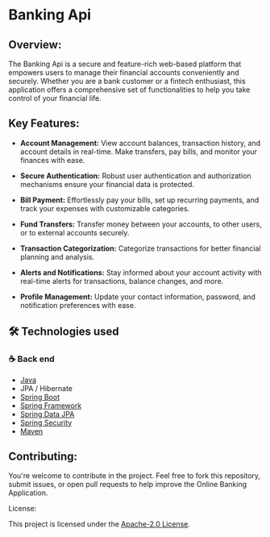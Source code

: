 # Banking Api

## Overview:

The Banking Api is a secure and feature-rich web-based platform that empowers users to manage their financial accounts conveniently and securely. Whether you are a bank customer or a fintech enthusiast, this application offers a comprehensive set of functionalities to help you take control of your financial life.

## Key Features:

 - **Account Management:** View account balances, transaction history, and account details in real-time. Make transfers, pay bills, and monitor your finances with ease.

 - **Secure Authentication:** Robust user authentication and authorization mechanisms ensure your financial data is protected.

 - **Bill Payment:** Effortlessly pay your bills, set up recurring payments, and track your expenses with customizable categories.

 - **Fund Transfers:** Transfer money between your accounts, to other users, or to external accounts securely.

 - **Transaction Categorization:** Categorize transactions for better financial planning and analysis.

 - **Alerts and Notifications:** Stay informed about your account activity with real-time alerts for transactions, balance changes, and more.

- **Profile Management:** Update your contact information, password, and notification preferences with ease.

## 🛠 Technologies used
### :coffee: Back end
- [Java](https://www.oracle.com/br/java/)
- JPA / Hibernate
- [Spring Boot](https://spring.io/projects/spring-boot)
- [Spring Framework](https://spring.io/projects/spring-framework)
- [Spring Data JPA](https://spring.io/projects/spring-data-jpa) 
- [Spring Security](https://spring.io/projects/spring-security)
- [Maven](https://maven.apache.org/)

## Contributing:

You're welcome to contribute in the project. Feel free to fork this repository, submit issues, or open pull requests to help improve the Online Banking Application.

License:

This project is licensed under the [Apache-2.0 License](http://www.apache.org/licenses/).
